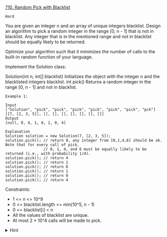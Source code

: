 [710. Random Pick with Blacklist](https://leetcode.com/problems/random-pick-with-blacklist/)

`Hard`

You are given an integer n and an array of unique integers blacklist. Design an algorithm to pick a random integer in the range [0, n - 1] that is not in blacklist. Any integer that is in the mentioned range and not in blacklist should be equally likely to be returned.

Optimize your algorithm such that it minimizes the number of calls to the built-in random function of your language.

Implement the Solution class:

Solution(int n, int[] blacklist) Initializes the object with the integer n and the blacklisted integers blacklist.
int pick() Returns a random integer in the range [0, n - 1] and not in blacklist.
 
```
Example 1:

Input
["Solution", "pick", "pick", "pick", "pick", "pick", "pick", "pck"]
[[7, [2, 3, 5]], [], [], [], [], [], [], []]
Output
[null, 0, 4, 1, 6, 1, 0, 4]

Explanation
Solution solution = new Solution(7, [2, 3, 5]);
solution.pick(); // return 0, any integer from [0,1,4,6] should be ok. Note that for every call of pick,
                 // 0, 1, 4, and 6 must be equally likely to be returned (i.e., with probability 1/4).
solution.pick(); // return 4
solution.pick(); // return 1
solution.pick(); // return 6
solution.pick(); // return 1
solution.pick(); // return 0
solution.pick(); // return 4
```

Constraints:

- 1 <= n <= 10^9
- 0 <= blacklist.length <= min(10^5, n - 1)
- 0 <= blacklist[i] < n
- All the values of blacklist are unique.
- At most 2 * 10^4 calls will be made to pick.

<details>
<summary>Hint</summary>

it's follow-up of [380. Insert Delete GetRandom O(1)](../380.%20Insert%20Delete%20GetRandom%20O(1)/)

[detailed explanation](https://labuladong.github.io/algo/2/20/33/)
</details>